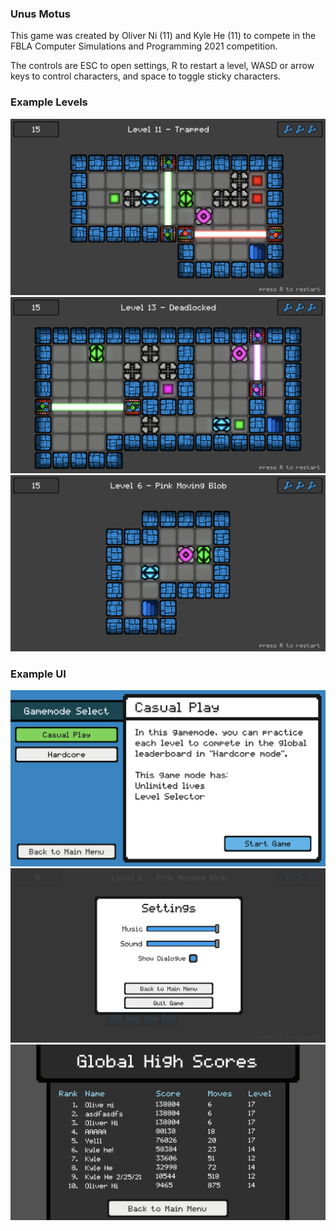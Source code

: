 ### Unus Motus

This game was created by Oliver Ni (11) and Kyle He (11) to compete in the FBLA Computer Simulations and Programming 2021 competition.

The controls are ESC to open settings, R to restart a level, WASD or arrow keys to control characters, and space to toggle sticky characters. 

### Example Levels
![](Reference_Images/Example_Level1.png)
![](Reference_Images/Example_Level2.png)
![](Reference_Images/Example_Level3.png)

### Example UI
![](Reference_Images/Example_UI1.png)
![](Reference_Images/Example_UI2.png)
![](Reference_Images/Example_UI3.png)
